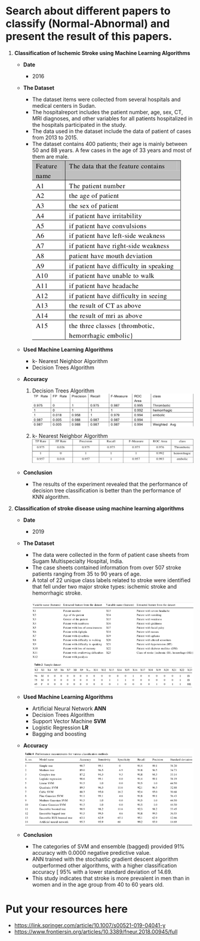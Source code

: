 # Search about different papers to classify (Normal-Abnormal) and present the result of this papers.

   1. **Classification of Ischemic Stroke using Machine Learning Algorithms**
        - **Date**
            - 2016
            
        - **The Dataset**  
            - The dataset items were collected from several hospitals and medical centers in Sudan.   
            - The hospitalreport includes the patient number, age, sex, CT, MRI diagnoses, and other variables for all patients hospitalized in the hospitals participated in the study. 
            - The data used in the dataset include the data of patient of cases from 2013 to 2015.
            - The dataset contains 400 patients; their age is mainly between 50 and 88 years. A few cases in the age of 33 years and most of them are male.<br/>
              <img src="Data/Dataset1.png"><br/>
              
        - **Used Machine Learning Algorithms**  
            - k- Nearest Neighbor Algorithm 
            - Decision Trees Algorithm
        
        - **Accuracy** 
            1. Decision Trees Algorithm<br/>
               <img src="Data/DT_acc.png"><br/> 
            
            2. k- Nearest Neighbor Algorithm<br/>
               <img src="Data/KNN_acc.png"><br/>   
               
        - **Conclusion** 
            - The results of the experiment revealed that the performance of decision tree classification is better than the performance of KNN algorithm.
            
   2. **Classification of stroke disease using machine learning algorithms**
         - **Date**
            - 2019
            
        - **The Dataset**  
            - The data were collected in the form of patient case sheets from Sugam Multispecialty Hospital, India.
            - The case sheets contained information from over 507 stroke patients ranging from 35 to 90 years of age.
            - A total of 22 unique class labels related to stroke were identified that fell under two major stroke types: ischemic stroke and hemorrhagic stroke.<br/><br/>
              <img src="Data/Dataset2.png"><br/>
              <img src="Data/Dataset2_1.png"><br/>
              
        - **Used Machine Learning Algorithms**  
            - Artificial Neural Network **ANN** 
            - Decision Trees Algorithm
            - Support Vector Machine **SVM**
            - Logistic Regression **LR**
            - Bagging and boosting
        
        - **Accuracy**<br/>
             <img src="Data/Acc_2.png"><br/> 
               
        - **Conclusion** 
            - The categories of SVM and ensemble (bagged) provided 91% accuracy with 0.0000 negative predictive value.
            - ANN trained with the stochastic gradient descent algorithm outperformed other algorithms, with a higher classification accuracy [ 95% with a lower standard deviation of 14.69.
            - This study indicates that stroke is more prevalent in men than in women and in the age group from 40 to 60 years old.               
                
# Put your resources here 
 
   - https://link.springer.com/article/10.1007/s00521-019-04041-y
   - https://www.frontiersin.org/articles/10.3389/fneur.2018.00945/full


